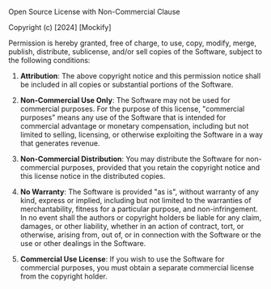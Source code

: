Open Source License with Non-Commercial Clause

Copyright (c) [2024] [Mockify]

Permission is hereby granted, free of charge, to use, copy, modify, merge, publish, distribute, sublicense, and/or sell copies of the Software, subject to the following conditions:

1. **Attribution**: The above copyright notice and this permission notice shall be included in all copies or substantial portions of the Software.

2. **Non-Commercial Use Only**: The Software may not be used for commercial purposes. For the purpose of this license, "commercial purposes" means any use of the Software that is intended for commercial advantage or monetary compensation, including but not limited to selling, licensing, or otherwise exploiting the Software in a way that generates revenue.

3. **Non-Commercial Distribution**: You may distribute the Software for non-commercial purposes, provided that you retain the copyright notice and this license notice in the distributed copies.

4. **No Warranty**: The Software is provided "as is", without warranty of any kind, express or implied, including but not limited to the warranties of merchantability, fitness for a particular purpose, and non-infringement. In no event shall the authors or copyright holders be liable for any claim, damages, or other liability, whether in an action of contract, tort, or otherwise, arising from, out of, or in connection with the Software or the use or other dealings in the Software.

5. **Commercial Use License**: If you wish to use the Software for commercial purposes, you must obtain a separate commercial license from the copyright holder.
